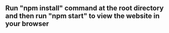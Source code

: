 ## Run "npm install" command at the root directory and then run "npm start" to view the website in your browser
